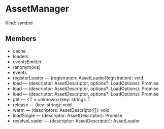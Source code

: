 # AssetManager

Kind: symbol

## Members

- cache
- loaders
- eventsEmitter
- (anonymous)
- events
- registerLoader — (registration: AssetLoaderRegistration<unknown>): void
- load — <T>(descriptor: AssetDescriptor<T>, options?: LoadOptions): Promise<T>
- load — <T>(descriptor: AssetDescriptor<T>, options?: LoadOptions): Promise<T>
- load — <T>(descriptor: AssetDescriptor<T>, options?: LoadOptions): Promise<T>
- get — <T = unknown>(key: string): T
- release — (key: string): void
- warm — (descriptors: AssetDescriptor<unknown>[]): void
- loadSingle — <T>(descriptor: AssetDescriptor<T>): Promise<T>
- resolveLoader — <T>(descriptor: AssetDescriptor<T>): AssetLoader<T>
